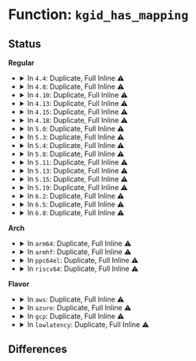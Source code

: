 # Function: <code>kgid_has_mapping</code>

## Status
<b>Regular</b>
<ul>
<li>
<details>
<summary>In <code>4.4</code>: Duplicate, Full Inline ⚠️</summary>

**Collision:** Static Duplication

**Inline:** Full

**Transformation:** False

**Instances:**

```
In kernel/capability.c (ffffffff8108a3b0)
Location: include/linux/uidgid.h:145
Inline: True
Inline callers:
  - kernel/capability.c:capable_wrt_inode_uidgid
```
```
In kernel/ptrace.c (ffffffff8108a859)
Location: include/linux/uidgid.h:145
Inline: True
Inline callers:
  - kernel/ptrace.c:ptrace_has_cap
  - kernel/ptrace.c:ptrace_has_cap
  - kernel/ptrace.c:ptrace_has_cap
```
```
In kernel/user_namespace.c (ffffffff8111ef12)
Location: include/linux/uidgid.h:145
Inline: True
Inline callers:
  - kernel/user_namespace.c:create_user_ns
```
```
In fs/exec.c (ffffffff81212ae6)
Location: include/linux/uidgid.h:145
Inline: True
```
```
In fs/attr.c (ffffffff8122958e)
Location: include/linux/uidgid.h:145
Inline: True
Inline callers:
  - fs/attr.c:inode_change_ok
```
</details>
</li>
<li>
<details>
<summary>In <code>4.8</code>: Duplicate, Full Inline ⚠️</summary>

**Collision:** Static Duplication

**Inline:** Full

**Transformation:** False

**Instances:**

```
In kernel/capability.c (ffffffff8108d355)
Location: include/linux/uidgid.h:135
Inline: True
Inline callers:
  - kernel/capability.c:capable_wrt_inode_uidgid
```
```
In kernel/ptrace.c (ffffffff8108d849)
Location: include/linux/uidgid.h:135
Inline: True
Inline callers:
  - kernel/ptrace.c:ptrace_has_cap
  - kernel/ptrace.c:ptrace_has_cap
  - kernel/ptrace.c:ptrace_has_cap
```
```
In kernel/user_namespace.c (ffffffff81126e72)
Location: include/linux/uidgid.h:135
Inline: True
Inline callers:
  - kernel/user_namespace.c:create_user_ns
```
```
In fs/exec.c (ffffffff81239923)
Location: include/linux/uidgid.h:135
Inline: True
```
```
In fs/namei.c (ffffffff812418a3)
Location: include/linux/uidgid.h:135
Inline: True
Inline callers:
  - fs/namei.c:vfs_rename
  - fs/namei.c:vfs_link
  - fs/namei.c:vfs_mkdir
```
```
In fs/attr.c (ffffffff81251e9c)
Location: include/linux/uidgid.h:135
Inline: True
Inline callers:
  - fs/attr.c:notify_change
```
```
In fs/posix_acl.c (ffffffff81299296)
Location: include/linux/uidgid.h:135
Inline: True
Inline callers:
  - fs/posix_acl.c:posix_acl_valid
```
```
In fs/proc/base.c (ffffffff812a6f0c)
Location: include/linux/uidgid.h:135
Inline: True
Inline callers:
  - fs/proc/base.c:proc_setattr
```
```
In fs/proc/generic.c (ffffffff812abd7d)
Location: include/linux/uidgid.h:135
Inline: True
Inline callers:
  - fs/proc/generic.c:proc_notify_change
```
```
In fs/proc/proc_sysctl.c (ffffffff812b131c)
Location: include/linux/uidgid.h:135
Inline: True
Inline callers:
  - fs/proc/proc_sysctl.c:proc_sys_setattr
```
</details>
</li>
<li>
<details>
<summary>In <code>4.10</code>: Duplicate, Full Inline ⚠️</summary>

**Collision:** Static Duplication

**Inline:** Full

**Transformation:** False

**Instances:**

```
In kernel/capability.c (ffffffff81092716)
Location: include/linux/uidgid.h:135
Inline: True
Inline callers:
  - kernel/capability.c:privileged_wrt_inode_uidgid
```
```
In kernel/user_namespace.c (ffffffff8113099a)
Location: include/linux/uidgid.h:135
Inline: True
Inline callers:
  - kernel/user_namespace.c:create_user_ns
```
```
In fs/exec.c (ffffffff8124c663)
Location: include/linux/uidgid.h:135
Inline: True
```
```
In fs/namei.c (ffffffff8125473a)
Location: include/linux/uidgid.h:135
Inline: True
Inline callers:
  - fs/namei.c:vfs_rename
  - fs/namei.c:vfs_link
  - fs/namei.c:vfs_mkdir
```
```
In fs/attr.c (ffffffff812650a9)
Location: include/linux/uidgid.h:135
Inline: True
Inline callers:
  - fs/attr.c:notify_change
```
```
In fs/posix_acl.c (ffffffff812add06)
Location: include/linux/uidgid.h:135
Inline: True
Inline callers:
  - fs/posix_acl.c:posix_acl_valid
```
```
In fs/proc/base.c (ffffffff812bc7f1)
Location: include/linux/uidgid.h:135
Inline: True
Inline callers:
  - fs/proc/base.c:proc_setattr
```
```
In fs/proc/generic.c (ffffffff812c1652)
Location: include/linux/uidgid.h:135
Inline: True
Inline callers:
  - fs/proc/generic.c:proc_notify_change
```
```
In fs/proc/proc_sysctl.c (ffffffff812c6bb1)
Location: include/linux/uidgid.h:135
Inline: True
Inline callers:
  - fs/proc/proc_sysctl.c:proc_sys_setattr
```
</details>
</li>
<li>
<details>
<summary>In <code>4.13</code>: Duplicate, Full Inline ⚠️</summary>

**Collision:** Static Duplication

**Inline:** Full

**Transformation:** False

**Instances:**

```
In kernel/capability.c (ffffffff8108f856)
Location: include/linux/uidgid.h:135
Inline: True
Inline callers:
  - kernel/capability.c:privileged_wrt_inode_uidgid
```
```
In kernel/user_namespace.c (ffffffff81131fdb)
Location: include/linux/uidgid.h:135
Inline: True
Inline callers:
  - kernel/user_namespace.c:create_user_ns
```
```
In fs/exec.c (ffffffff81258777)
Location: include/linux/uidgid.h:135
Inline: True
```
```
In fs/namei.c (ffffffff81260270)
Location: include/linux/uidgid.h:135
Inline: True
Inline callers:
  - fs/namei.c:vfs_rename
  - fs/namei.c:vfs_link
  - fs/namei.c:vfs_mkdir
  - fs/namei.c:path_openat
```
```
In fs/attr.c (ffffffff812728f0)
Location: include/linux/uidgid.h:135
Inline: True
Inline callers:
  - fs/attr.c:notify_change
```
```
In fs/posix_acl.c (ffffffff812bb186)
Location: include/linux/uidgid.h:135
Inline: True
Inline callers:
  - fs/posix_acl.c:posix_acl_valid
```
```
In fs/proc/base.c (ffffffff812c9b71)
Location: include/linux/uidgid.h:135
Inline: True
Inline callers:
  - fs/proc/base.c:proc_setattr
```
```
In fs/proc/generic.c (ffffffff812ce972)
Location: include/linux/uidgid.h:135
Inline: True
Inline callers:
  - fs/proc/generic.c:proc_notify_change
```
```
In fs/proc/proc_sysctl.c (ffffffff812d3ee1)
Location: include/linux/uidgid.h:135
Inline: True
Inline callers:
  - fs/proc/proc_sysctl.c:proc_sys_setattr
```
</details>
</li>
<li>
<details>
<summary>In <code>4.15</code>: Duplicate, Full Inline ⚠️</summary>

**Collision:** Static Duplication

**Inline:** Full

**Transformation:** False

**Instances:**

```
In kernel/capability.c (ffffffff81096716)
Location: include/linux/uidgid.h:136
Inline: True
Inline callers:
  - kernel/capability.c:privileged_wrt_inode_uidgid
```
```
In kernel/user_namespace.c (ffffffff8113edba)
Location: include/linux/uidgid.h:136
Inline: True
Inline callers:
  - kernel/user_namespace.c:create_user_ns
```
```
In fs/exec.c (ffffffff8127a53e)
Location: include/linux/uidgid.h:136
Inline: True
Inline callers:
  - fs/exec.c:prepare_binprm
```
```
In fs/namei.c (ffffffff81282950)
Location: include/linux/uidgid.h:136
Inline: True
Inline callers:
  - fs/namei.c:vfs_rename
  - fs/namei.c:vfs_link
  - fs/namei.c:vfs_mkdir
  - fs/namei.c:path_openat
```
```
In fs/attr.c (ffffffff81295213)
Location: include/linux/uidgid.h:136
Inline: True
Inline callers:
  - fs/attr.c:notify_change
```
```
In fs/posix_acl.c (ffffffff812dea7c)
Location: include/linux/uidgid.h:136
Inline: True
Inline callers:
  - fs/posix_acl.c:posix_acl_valid
```
```
In fs/proc/base.c (ffffffff812ee401)
Location: include/linux/uidgid.h:136
Inline: True
Inline callers:
  - fs/proc/base.c:proc_setattr
```
```
In fs/proc/generic.c (ffffffff812f3142)
Location: include/linux/uidgid.h:136
Inline: True
Inline callers:
  - fs/proc/generic.c:proc_notify_change
```
```
In fs/proc/proc_sysctl.c (ffffffff812f8711)
Location: include/linux/uidgid.h:136
Inline: True
Inline callers:
  - fs/proc/proc_sysctl.c:proc_sys_setattr
```
</details>
</li>
<li>
<details>
<summary>In <code>4.18</code>: Duplicate, Full Inline ⚠️</summary>

**Collision:** Static Duplication

**Inline:** Full

**Transformation:** False

**Instances:**

```
In kernel/capability.c (ffffffff81099c26)
Location: include/linux/uidgid.h:136
Inline: True
Inline callers:
  - kernel/capability.c:privileged_wrt_inode_uidgid
```
```
In kernel/user_namespace.c (ffffffff8114d6fd)
Location: include/linux/uidgid.h:136
Inline: True
Inline callers:
  - kernel/user_namespace.c:create_user_ns
```
```
In fs/exec.c (ffffffff812a105b)
Location: include/linux/uidgid.h:136
Inline: True
Inline callers:
  - fs/exec.c:prepare_binprm
```
```
In fs/namei.c (ffffffff812ab8e2)
Location: include/linux/uidgid.h:136
Inline: True
Inline callers:
  - fs/namei.c:vfs_rename
  - fs/namei.c:vfs_link
  - fs/namei.c:vfs_mkdir
  - fs/namei.c:lookup_open
  - fs/namei.c:vfs_mkobj
```
```
In fs/attr.c (ffffffff812bb3d7)
Location: include/linux/uidgid.h:136
Inline: True
Inline callers:
  - fs/attr.c:notify_change
```
```
In fs/posix_acl.c (ffffffff8130abcc)
Location: include/linux/uidgid.h:136
Inline: True
Inline callers:
  - fs/posix_acl.c:posix_acl_valid
```
</details>
</li>
<li>
<details>
<summary>In <code>5.0</code>: Duplicate, Full Inline ⚠️</summary>

**Collision:** Static Duplication

**Inline:** Full

**Transformation:** False

**Instances:**

```
In kernel/capability.c (ffffffff810a1fb6)
Location: include/linux/uidgid.h:136
Inline: True
Inline callers:
  - kernel/capability.c:privileged_wrt_inode_uidgid
```
```
In kernel/user_namespace.c (ffffffff8115a3bd)
Location: include/linux/uidgid.h:136
Inline: True
Inline callers:
  - kernel/user_namespace.c:create_user_ns
```
```
In fs/exec.c (ffffffff812b605b)
Location: include/linux/uidgid.h:136
Inline: True
Inline callers:
  - fs/exec.c:prepare_binprm
```
```
In fs/namei.c (ffffffff812be4f2)
Location: include/linux/uidgid.h:136
Inline: True
Inline callers:
  - fs/namei.c:vfs_rename
  - fs/namei.c:vfs_link
  - fs/namei.c:vfs_mkdir
  - fs/namei.c:path_openat
  - fs/namei.c:vfs_mkobj
```
```
In fs/attr.c (ffffffff812d05ce)
Location: include/linux/uidgid.h:136
Inline: True
Inline callers:
  - fs/attr.c:notify_change
```
```
In fs/posix_acl.c (ffffffff813203fc)
Location: include/linux/uidgid.h:136
Inline: True
Inline callers:
  - fs/posix_acl.c:posix_acl_valid
```
</details>
</li>
<li>
<details>
<summary>In <code>5.3</code>: Duplicate, Full Inline ⚠️</summary>

**Collision:** Static Duplication

**Inline:** Full

**Transformation:** False

**Instances:**

```
In kernel/capability.c (ffffffff810a69e8)
Location: include/linux/uidgid.h:136
Inline: True
Inline callers:
  - kernel/capability.c:privileged_wrt_inode_uidgid
```
```
In kernel/user_namespace.c (ffffffff81166a8c)
Location: include/linux/uidgid.h:136
Inline: True
Inline callers:
  - kernel/user_namespace.c:create_user_ns
```
```
In fs/exec.c (ffffffff812d2dd5)
Location: include/linux/uidgid.h:136
Inline: True
Inline callers:
  - fs/exec.c:prepare_binprm
```
```
In fs/namei.c (ffffffff812db106)
Location: include/linux/uidgid.h:136
Inline: True
Inline callers:
  - fs/namei.c:vfs_rename
  - fs/namei.c:vfs_link
  - fs/namei.c:vfs_mkdir
  - fs/namei.c:lookup_open
  - fs/namei.c:vfs_mkobj
```
```
In fs/attr.c (ffffffff812ed5fd)
Location: include/linux/uidgid.h:136
Inline: True
Inline callers:
  - fs/attr.c:notify_change
```
```
In fs/posix_acl.c (ffffffff81347ce2)
Location: include/linux/uidgid.h:136
Inline: True
Inline callers:
  - fs/posix_acl.c:posix_acl_valid
```
</details>
</li>
<li>
<details>
<summary>In <code>5.4</code>: Duplicate, Full Inline ⚠️</summary>

**Collision:** Static Duplication

**Inline:** Full

**Transformation:** False

**Instances:**

```
In kernel/capability.c (ffffffff810acfc8)
Location: include/linux/uidgid.h:136
Inline: True
Inline callers:
  - kernel/capability.c:privileged_wrt_inode_uidgid
```
```
In kernel/user_namespace.c (ffffffff8117294c)
Location: include/linux/uidgid.h:136
Inline: True
Inline callers:
  - kernel/user_namespace.c:create_user_ns
```
```
In fs/exec.c (ffffffff812e48e5)
Location: include/linux/uidgid.h:136
Inline: True
Inline callers:
  - fs/exec.c:prepare_binprm
```
```
In fs/namei.c (ffffffff812ecc16)
Location: include/linux/uidgid.h:136
Inline: True
Inline callers:
  - fs/namei.c:vfs_rename
  - fs/namei.c:vfs_link
  - fs/namei.c:vfs_mkdir
  - fs/namei.c:lookup_open
  - fs/namei.c:vfs_mkobj
```
```
In fs/attr.c (ffffffff812ff0bb)
Location: include/linux/uidgid.h:136
Inline: True
Inline callers:
  - fs/attr.c:notify_change
```
```
In fs/posix_acl.c (ffffffff8135ff82)
Location: include/linux/uidgid.h:136
Inline: True
Inline callers:
  - fs/posix_acl.c:posix_acl_valid
```
</details>
</li>
<li>
<details>
<summary>In <code>5.8</code>: Duplicate, Full Inline ⚠️</summary>

**Collision:** Static Duplication

**Inline:** Full

**Transformation:** False

**Instances:**

```
In kernel/capability.c (ffffffff810b489e)
Location: include/linux/uidgid.h:136
Inline: True
Inline callers:
  - kernel/capability.c:capable_wrt_inode_uidgid
```
```
In kernel/user_namespace.c (ffffffff811847ac)
Location: include/linux/uidgid.h:136
Inline: True
Inline callers:
  - kernel/user_namespace.c:create_user_ns
```
```
In fs/exec.c (ffffffff8131c19b)
Location: include/linux/uidgid.h:136
Inline: True
Inline callers:
  - fs/exec.c:bprm_fill_uid
```
```
In fs/namei.c (ffffffff81326953)
Location: include/linux/uidgid.h:136
Inline: True
Inline callers:
  - fs/namei.c:vfs_rename
  - fs/namei.c:vfs_link
  - fs/namei.c:vfs_mkdir
  - fs/namei.c:vfs_mknod
  - fs/namei.c:may_o_create
  - fs/namei.c:vfs_mkobj
```
```
In fs/attr.c (ffffffff813381bb)
Location: include/linux/uidgid.h:136
Inline: True
Inline callers:
  - fs/attr.c:notify_change
```
```
In fs/posix_acl.c (ffffffff813a59c2)
Location: include/linux/uidgid.h:136
Inline: True
Inline callers:
  - fs/posix_acl.c:posix_acl_valid
```
</details>
</li>
<li>
<details>
<summary>In <code>5.11</code>: Duplicate, Full Inline ⚠️</summary>

**Collision:** Static Duplication

**Inline:** Full

**Transformation:** False

**Instances:**

```
In kernel/capability.c (ffffffff810afa9e)
Location: include/linux/uidgid.h:136
Inline: True
Inline callers:
  - kernel/capability.c:capable_wrt_inode_uidgid
```
```
In kernel/user_namespace.c (ffffffff811817fc)
Location: include/linux/uidgid.h:136
Inline: True
Inline callers:
  - kernel/user_namespace.c:create_user_ns
```
```
In fs/exec.c (ffffffff8132768b)
Location: include/linux/uidgid.h:136
Inline: True
Inline callers:
  - fs/exec.c:bprm_fill_uid
```
```
In fs/namei.c (ffffffff81331dc7)
Location: include/linux/uidgid.h:136
Inline: True
Inline callers:
  - fs/namei.c:vfs_rename
  - fs/namei.c:vfs_link
  - fs/namei.c:vfs_mkdir
  - fs/namei.c:vfs_mknod
  - fs/namei.c:may_o_create
  - fs/namei.c:vfs_mkobj
```
```
In fs/attr.c (ffffffff81343b2f)
Location: include/linux/uidgid.h:136
Inline: True
Inline callers:
  - fs/attr.c:notify_change
```
```
In fs/posix_acl.c (ffffffff813b6702)
Location: include/linux/uidgid.h:136
Inline: True
Inline callers:
  - fs/posix_acl.c:posix_acl_valid
```
</details>
</li>
<li>
<details>
<summary>In <code>5.13</code>: Duplicate, Full Inline ⚠️</summary>

**Collision:** Static Duplication

**Inline:** Full

**Transformation:** False

**Instances:**

```
In kernel/capability.c (ffffffff810b1207)
Location: include/linux/uidgid.h:136
Inline: True
Inline callers:
  - kernel/capability.c:privileged_wrt_inode_uidgid
```
```
In kernel/user_namespace.c (ffffffff8118293c)
Location: include/linux/uidgid.h:136
Inline: True
Inline callers:
  - kernel/user_namespace.c:create_user_ns
```
```
In fs/exec.c (ffffffff8132f965)
Location: include/linux/uidgid.h:136
Inline: True
Inline callers:
  - fs/exec.c:begin_new_exec
```
```
In fs/namei.c (ffffffff81336007)
Location: include/linux/uidgid.h:136
Inline: True
Inline callers:
  - fs/namei.c:vfs_rename
  - fs/namei.c:vfs_link
  - fs/namei.c:vfs_mkdir
  - fs/namei.c:vfs_mknod
  - fs/namei.c:vfs_mkobj
```
```
In fs/attr.c (ffffffff81349eab)
Location: include/linux/uidgid.h:136
Inline: True
Inline callers:
  - fs/attr.c:notify_change
```
```
In fs/posix_acl.c (ffffffff813bd6e2)
Location: include/linux/uidgid.h:136
Inline: True
Inline callers:
  - fs/posix_acl.c:posix_acl_valid
```
</details>
</li>
<li>
<details>
<summary>In <code>5.15</code>: Duplicate, Full Inline ⚠️</summary>

**Collision:** Static Duplication

**Inline:** Full

**Transformation:** False

**Instances:**

```
In kernel/capability.c (ffffffff810c32c7)
Location: include/linux/uidgid.h:136
Inline: True
Inline callers:
  - kernel/capability.c:privileged_wrt_inode_uidgid
```
```
In kernel/user_namespace.c (ffffffff811aa90c)
Location: include/linux/uidgid.h:136
Inline: True
Inline callers:
  - kernel/user_namespace.c:create_user_ns
```
```
In fs/exec.c (ffffffff8137d115)
Location: include/linux/uidgid.h:136
Inline: True
Inline callers:
  - fs/exec.c:begin_new_exec
```
```
In fs/namei.c (ffffffff813839e2)
Location: include/linux/uidgid.h:136
Inline: True
Inline callers:
  - fs/namei.c:vfs_rename
  - fs/namei.c:vfs_link
  - fs/namei.c:vfs_mkdir
  - fs/namei.c:vfs_mknod
  - fs/namei.c:vfs_mkobj
```
```
In fs/attr.c (ffffffff81397b93)
Location: include/linux/uidgid.h:136
Inline: True
Inline callers:
  - fs/attr.c:notify_change
```
```
In fs/posix_acl.c (ffffffff8140d4a2)
Location: include/linux/uidgid.h:136
Inline: True
Inline callers:
  - fs/posix_acl.c:posix_acl_valid
```
</details>
</li>
<li>
<details>
<summary>In <code>5.19</code>: Duplicate, Full Inline ⚠️</summary>

**Collision:** Static Duplication

**Inline:** Full

**Transformation:** False

**Instances:**

```
In kernel/capability.c (ffffffff810da7f6)
Location: include/linux/uidgid.h:136
Inline: True
Inline callers:
  - kernel/capability.c:privileged_wrt_inode_uidgid
```
```
In kernel/user_namespace.c (ffffffff811dbf68)
Location: include/linux/uidgid.h:136
Inline: True
Inline callers:
  - kernel/user_namespace.c:create_user_ns
```
```
In fs/exec.c (ffffffff813f9e65)
Location: include/linux/uidgid.h:136
Inline: True
Inline callers:
  - fs/exec.c:bprm_fill_uid
```
```
In fs/namei.c (ffffffff81402ed0)
Location: include/linux/uidgid.h:136
Inline: True
Inline callers:
  - fs/namei.c:vfs_mkobj
```
```
In fs/attr.c (ffffffff81419d90)
Location: include/linux/uidgid.h:136
Inline: True
Inline callers:
  - fs/attr.c:notify_change
```
```
In fs/posix_acl.c (ffffffff814828ec)
Location: include/linux/uidgid.h:136
Inline: True
Inline callers:
  - fs/posix_acl.c:posix_acl_valid
```
</details>
</li>
<li>
<details>
<summary>In <code>6.2</code>: Duplicate, Full Inline ⚠️</summary>

**Collision:** Static Duplication

**Inline:** Full

**Transformation:** False

**Instances:**

```
In kernel/user_namespace.c (ffffffff812217c8)
Location: include/linux/uidgid.h:136
Inline: True
Inline callers:
  - kernel/user_namespace.c:create_user_ns
```
```
In fs/namei.c (ffffffff8148d2c0)
Location: include/linux/uidgid.h:136
Inline: True
Inline callers:
  - fs/namei.c:vfs_mkobj
```
```
In fs/posix_acl.c (ffffffff815156bc)
Location: include/linux/uidgid.h:136
Inline: True
Inline callers:
  - fs/posix_acl.c:posix_acl_valid
```
</details>
</li>
<li>
<details>
<summary>In <code>6.5</code>: Duplicate, Full Inline ⚠️</summary>

**Collision:** Static Duplication

**Inline:** Full

**Transformation:** False

**Instances:**

```
In kernel/user_namespace.c (ffffffff81237c78)
Location: include/linux/uidgid.h:136
Inline: True
Inline callers:
  - kernel/user_namespace.c:create_user_ns
```
```
In mm/shmem.c (ffffffff813bb3df)
Location: include/linux/uidgid.h:136
Inline: True
Inline callers:
  - mm/shmem.c:shmem_parse_one
```
```
In fs/namei.c (ffffffff814c3ece)
Location: include/linux/uidgid.h:136
Inline: True
Inline callers:
  - fs/namei.c:vfs_rename
  - fs/namei.c:vfs_link
  - fs/namei.c:vfs_mkdir
  - fs/namei.c:vfs_mknod
  - fs/namei.c:vfs_mkobj
```
```
In fs/posix_acl.c (ffffffff8154d086)
Location: include/linux/uidgid.h:136
Inline: True
Inline callers:
  - fs/posix_acl.c:posix_acl_valid
```
</details>
</li>
<li>
<details>
<summary>In <code>6.8</code>: Duplicate, Full Inline ⚠️</summary>

**Collision:** Static Duplication

**Inline:** Full

**Transformation:** False

**Instances:**

```
In kernel/user_namespace.c (ffffffff81251778)
Location: include/linux/uidgid.h:128
Inline: True
Inline callers:
  - kernel/user_namespace.c:create_user_ns
```
```
In kernel/bpf/inode.c (ffffffff8133f556)
Location: include/linux/uidgid.h:128
Inline: True
Inline callers:
  - kernel/bpf/inode.c:bpf_parse_param
```
```
In mm/shmem.c (ffffffff813e5d04)
Location: include/linux/uidgid.h:128
Inline: True
Inline callers:
  - mm/shmem.c:shmem_parse_one
```
```
In fs/namei.c (ffffffff814f65a8)
Location: include/linux/uidgid.h:128
Inline: True
Inline callers:
  - fs/namei.c:vfs_rename
  - fs/namei.c:vfs_link
  - fs/namei.c:vfs_mkdir
  - fs/namei.c:vfs_mknod
  - fs/namei.c:vfs_mkobj
```
```
In fs/posix_acl.c (ffffffff81582eb6)
Location: include/linux/uidgid.h:128
Inline: True
Inline callers:
  - fs/posix_acl.c:posix_acl_valid
```
</details>
</li>
</ul>
<b>Arch</b>
<ul>
<li>
<details>
<summary>In <code>arm64</code>: Duplicate, Full Inline ⚠️</summary>

**Collision:** Static Duplication

**Inline:** Full

**Transformation:** False

**Instances:**

```
In kernel/capability.c (ffff800010106800)
Location: include/linux/uidgid.h:136
Inline: True
Inline callers:
  - kernel/capability.c:privileged_wrt_inode_uidgid
```
```
In kernel/user_namespace.c (ffff8000101e68d4)
Location: include/linux/uidgid.h:136
Inline: True
Inline callers:
  - kernel/user_namespace.c:create_user_ns
```
```
In fs/exec.c (ffff80001038c188)
Location: include/linux/uidgid.h:136
Inline: True
Inline callers:
  - fs/exec.c:prepare_binprm
```
```
In fs/namei.c (ffff800010396348)
Location: include/linux/uidgid.h:136
Inline: True
Inline callers:
  - fs/namei.c:vfs_rename
  - fs/namei.c:vfs_link
  - fs/namei.c:vfs_mkdir
  - fs/namei.c:lookup_open
  - fs/namei.c:vfs_mkobj
```
```
In fs/attr.c (ffff8000103b0528)
Location: include/linux/uidgid.h:136
Inline: True
Inline callers:
  - fs/attr.c:notify_change
```
```
In fs/posix_acl.c (ffff800010426148)
Location: include/linux/uidgid.h:136
Inline: True
Inline callers:
  - fs/posix_acl.c:posix_acl_valid
```
</details>
</li>
<li>
<details>
<summary>In <code>armhf</code>: Duplicate, Full Inline ⚠️</summary>

**Collision:** Static Duplication

**Inline:** Full

**Transformation:** False

**Instances:**

```
In kernel/capability.c (c0361504)
Location: include/linux/uidgid.h:136
Inline: True
Inline callers:
  - kernel/capability.c:privileged_wrt_inode_uidgid
```
```
In kernel/user_namespace.c (c0426fc8)
Location: include/linux/uidgid.h:136
Inline: True
Inline callers:
  - kernel/user_namespace.c:create_user_ns
```
```
In fs/exec.c (c057414c)
Location: include/linux/uidgid.h:136
Inline: True
Inline callers:
  - fs/exec.c:prepare_binprm
```
```
In fs/namei.c (c057b79c)
Location: include/linux/uidgid.h:136
Inline: True
Inline callers:
  - fs/namei.c:vfs_rename
  - fs/namei.c:vfs_link
  - fs/namei.c:vfs_mkdir
  - fs/namei.c:lookup_open
  - fs/namei.c:vfs_mkobj
```
```
In fs/attr.c (c058fe34)
Location: include/linux/uidgid.h:136
Inline: True
Inline callers:
  - fs/attr.c:notify_change
```
```
In fs/posix_acl.c (c05eedc0)
Location: include/linux/uidgid.h:136
Inline: True
Inline callers:
  - fs/posix_acl.c:posix_acl_valid
```
</details>
</li>
<li>
<details>
<summary>In <code>ppc64el</code>: Duplicate, Full Inline ⚠️</summary>

**Collision:** Static Duplication

**Inline:** Full

**Transformation:** False

**Instances:**

```
In kernel/capability.c (c00000000014dbc0)
Location: include/linux/uidgid.h:136
Inline: True
Inline callers:
  - kernel/capability.c:privileged_wrt_inode_uidgid
```
```
In kernel/user_namespace.c (c000000000257054)
Location: include/linux/uidgid.h:136
Inline: True
Inline callers:
  - kernel/user_namespace.c:create_user_ns
```
```
In fs/exec.c (c000000000483d84)
Location: include/linux/uidgid.h:136
Inline: True
Inline callers:
  - fs/exec.c:prepare_binprm
```
```
In fs/namei.c (c00000000048e73c)
Location: include/linux/uidgid.h:136
Inline: True
Inline callers:
  - fs/namei.c:vfs_rename
  - fs/namei.c:vfs_link
  - fs/namei.c:vfs_mkdir
  - fs/namei.c:lookup_open
  - fs/namei.c:vfs_mkobj
```
```
In fs/attr.c (c0000000004abe58)
Location: include/linux/uidgid.h:136
Inline: True
Inline callers:
  - fs/attr.c:notify_change
```
```
In fs/posix_acl.c (c000000000535398)
Location: include/linux/uidgid.h:136
Inline: True
Inline callers:
  - fs/posix_acl.c:posix_acl_valid
```
</details>
</li>
<li>
<details>
<summary>In <code>riscv64</code>: Duplicate, Full Inline ⚠️</summary>

**Collision:** Static Duplication

**Inline:** Full

**Transformation:** False

**Instances:**

```
In kernel/capability.c (ffffffe0000cb570)
Location: include/linux/uidgid.h:136
Inline: True
Inline callers:
  - kernel/capability.c:privileged_wrt_inode_uidgid
```
```
In kernel/user_namespace.c (ffffffe00015c180)
Location: include/linux/uidgid.h:136
Inline: True
Inline callers:
  - kernel/user_namespace.c:create_user_ns
```
```
In fs/exec.c (ffffffe00025d710)
Location: include/linux/uidgid.h:136
Inline: True
Inline callers:
  - fs/exec.c:prepare_binprm
```
```
In fs/namei.c (ffffffe000264980)
Location: include/linux/uidgid.h:136
Inline: True
Inline callers:
  - fs/namei.c:vfs_rename
  - fs/namei.c:vfs_link
  - fs/namei.c:vfs_mkdir
  - fs/namei.c:lookup_open
  - fs/namei.c:vfs_mkobj
```
```
In fs/attr.c (ffffffe000274910)
Location: include/linux/uidgid.h:136
Inline: True
Inline callers:
  - fs/attr.c:notify_change
```
```
In fs/posix_acl.c (ffffffe0002c4c58)
Location: include/linux/uidgid.h:136
Inline: True
Inline callers:
  - fs/posix_acl.c:posix_acl_valid
```
</details>
</li>
</ul>
<b>Flavor</b>
<ul>
<li>
<details>
<summary>In <code>aws</code>: Duplicate, Full Inline ⚠️</summary>

**Collision:** Static Duplication

**Inline:** Full

**Transformation:** False

**Instances:**

```
In kernel/capability.c (ffffffff810a7338)
Location: include/linux/uidgid.h:136
Inline: True
Inline callers:
  - kernel/capability.c:privileged_wrt_inode_uidgid
```
```
In kernel/user_namespace.c (ffffffff8116af6c)
Location: include/linux/uidgid.h:136
Inline: True
Inline callers:
  - kernel/user_namespace.c:create_user_ns
```
```
In fs/exec.c (ffffffff812dcec5)
Location: include/linux/uidgid.h:136
Inline: True
Inline callers:
  - fs/exec.c:prepare_binprm
```
```
In fs/namei.c (ffffffff812e51f6)
Location: include/linux/uidgid.h:136
Inline: True
Inline callers:
  - fs/namei.c:vfs_rename
  - fs/namei.c:vfs_link
  - fs/namei.c:vfs_mkdir
  - fs/namei.c:lookup_open
  - fs/namei.c:vfs_mkobj
```
```
In fs/attr.c (ffffffff812f769b)
Location: include/linux/uidgid.h:136
Inline: True
Inline callers:
  - fs/attr.c:notify_change
```
```
In fs/posix_acl.c (ffffffff81358562)
Location: include/linux/uidgid.h:136
Inline: True
Inline callers:
  - fs/posix_acl.c:posix_acl_valid
```
</details>
</li>
<li>
<details>
<summary>In <code>azure</code>: Duplicate, Full Inline ⚠️</summary>

**Collision:** Static Duplication

**Inline:** Full

**Transformation:** False

**Instances:**

```
In kernel/capability.c (ffffffff81095d18)
Location: include/linux/uidgid.h:136
Inline: True
Inline callers:
  - kernel/capability.c:privileged_wrt_inode_uidgid
```
```
In kernel/user_namespace.c (ffffffff8115e16c)
Location: include/linux/uidgid.h:136
Inline: True
Inline callers:
  - kernel/user_namespace.c:create_user_ns
```
```
In fs/exec.c (ffffffff812cdb45)
Location: include/linux/uidgid.h:136
Inline: True
Inline callers:
  - fs/exec.c:prepare_binprm
```
```
In fs/namei.c (ffffffff812d5e36)
Location: include/linux/uidgid.h:136
Inline: True
Inline callers:
  - fs/namei.c:vfs_rename
  - fs/namei.c:vfs_link
  - fs/namei.c:vfs_mkdir
  - fs/namei.c:lookup_open
  - fs/namei.c:vfs_mkobj
```
```
In fs/attr.c (ffffffff812e82bb)
Location: include/linux/uidgid.h:136
Inline: True
Inline callers:
  - fs/attr.c:notify_change
```
```
In fs/posix_acl.c (ffffffff81349212)
Location: include/linux/uidgid.h:136
Inline: True
Inline callers:
  - fs/posix_acl.c:posix_acl_valid
```
</details>
</li>
<li>
<details>
<summary>In <code>gcp</code>: Duplicate, Full Inline ⚠️</summary>

**Collision:** Static Duplication

**Inline:** Full

**Transformation:** False

**Instances:**

```
In kernel/capability.c (ffffffff810a6898)
Location: include/linux/uidgid.h:136
Inline: True
Inline callers:
  - kernel/capability.c:privileged_wrt_inode_uidgid
```
```
In kernel/user_namespace.c (ffffffff81168d3c)
Location: include/linux/uidgid.h:136
Inline: True
Inline callers:
  - kernel/user_namespace.c:create_user_ns
```
```
In fs/exec.c (ffffffff812dacd5)
Location: include/linux/uidgid.h:136
Inline: True
Inline callers:
  - fs/exec.c:prepare_binprm
```
```
In fs/namei.c (ffffffff812e3006)
Location: include/linux/uidgid.h:136
Inline: True
Inline callers:
  - fs/namei.c:vfs_rename
  - fs/namei.c:vfs_link
  - fs/namei.c:vfs_mkdir
  - fs/namei.c:lookup_open
  - fs/namei.c:vfs_mkobj
```
```
In fs/attr.c (ffffffff812f54ab)
Location: include/linux/uidgid.h:136
Inline: True
Inline callers:
  - fs/attr.c:notify_change
```
```
In fs/posix_acl.c (ffffffff81356032)
Location: include/linux/uidgid.h:136
Inline: True
Inline callers:
  - fs/posix_acl.c:posix_acl_valid
```
</details>
</li>
<li>
<details>
<summary>In <code>lowlatency</code>: Duplicate, Full Inline ⚠️</summary>

**Collision:** Static Duplication

**Inline:** Full

**Transformation:** False

**Instances:**

```
In kernel/capability.c (ffffffff810ae9c8)
Location: include/linux/uidgid.h:136
Inline: True
Inline callers:
  - kernel/capability.c:privileged_wrt_inode_uidgid
```
```
In kernel/user_namespace.c (ffffffff8117642c)
Location: include/linux/uidgid.h:136
Inline: True
Inline callers:
  - kernel/user_namespace.c:create_user_ns
```
```
In fs/exec.c (ffffffff812ebbd5)
Location: include/linux/uidgid.h:136
Inline: True
Inline callers:
  - fs/exec.c:prepare_binprm
```
```
In fs/namei.c (ffffffff812f2f44)
Location: include/linux/uidgid.h:136
Inline: True
Inline callers:
  - fs/namei.c:vfs_rename
  - fs/namei.c:vfs_link
  - fs/namei.c:vfs_mkdir
  - fs/namei.c:lookup_open
  - fs/namei.c:vfs_mkobj
```
```
In fs/attr.c (ffffffff8130663b)
Location: include/linux/uidgid.h:136
Inline: True
Inline callers:
  - fs/attr.c:notify_change
```
```
In fs/posix_acl.c (ffffffff81369702)
Location: include/linux/uidgid.h:136
Inline: True
Inline callers:
  - fs/posix_acl.c:posix_acl_valid
```
</details>
</li>
</ul>

## Differences
